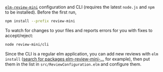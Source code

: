 [`elm-review-mini`](https://dark.elm.dmy.fr/packages/lue-bird/elm-review-mini/latest/) configuration and CLI (requires the latest `node.js` and `npm` to be installed).
Before the first run,
```bash
npm install --prefix review-mini
```

To watch for changes to your files and reports errors for you with fixes to accept/reject:
```bash
node review-mini/cli
```

Since the CLI is a regular elm application, you can add new reviews with `elm install` ([search for packages elm-review-mini-...](https://dark.elm.dmy.fr/?q=elm-review-mini-) for example), then put them in the list in `src/ReviewConfiguration.elm` and configure them.
